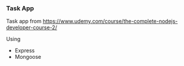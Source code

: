 ### Task App

Task app from https://www.udemy.com/course/the-complete-nodejs-developer-course-2/

Using
 - Express
 - Mongoose